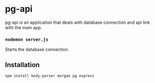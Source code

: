 # pg-api

pg-api is an application that deals with database connection and api link with the main app.

### `nodemon server.js`

Starts the database connection.<br />

## Installation

```Installs components
npm install body-parser morgan pg express


